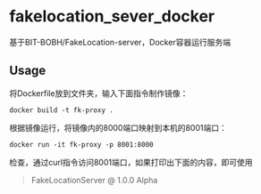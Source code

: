 # fakelocation_sever_docker
基于BIT-BOBH/FakeLocation-server，Docker容器运行服务端   
## Usage   
将Dockerfile放到文件夹，输入下面指令制作镜像：   
```
docker build -t fk-proxy .
```
根据镜像运行，将镜像内的8000端口映射到本机的8001端口：   
```
docker run -it fk-proxy -p 8001:8000
```
检查，通过curl指令访问8001端口，如果打印出下面的内容，即可使用
> FakeLocationServer @ 1.0.0 Alpha
